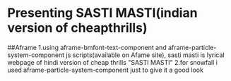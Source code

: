 # Presenting SASTI MASTI(indian version of cheapthrills)
##Aframe
 1.using aframe-bmfont-text-component and aframe-particle-system-component js scripts(available on Afame site), sasti masti is 
    lyrical webpage of hindi version of cheap thrills "SASTI MASTI"
 2.for snowfall i used  aframe-particle-system-component just to give it a good look
